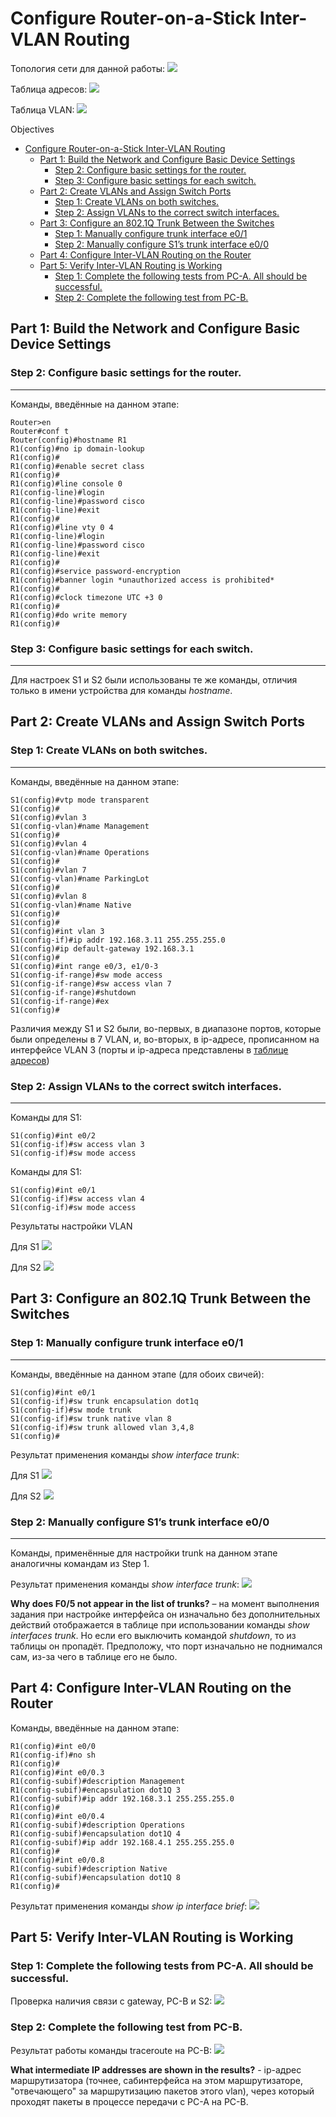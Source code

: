 # Configure Router-on-a-Stick Inter-VLAN Routing

Топология сети для данной работы:
![](netTopology.png)

Таблица адресов:
![](addrTable.png)

Таблица VLAN:
![](vlanTable.png)

Objectives
- [Configure Router-on-a-Stick Inter-VLAN Routing](#configure-router-on-a-stick-inter-vlan-routing)
  - [Part 1: Build the Network and Configure Basic Device Settings](#part-1-build-the-network-and-configure-basic-device-settings)
    - [Step 2: Configure basic settings for the router.](#step-2-configure-basic-settings-for-the-router)
    - [Step 3: Configure basic settings for each switch.](#step-3-configure-basic-settings-for-each-switch)
  - [Part 2: Create VLANs and Assign Switch Ports](#part-2-create-vlans-and-assign-switch-ports)
    - [Step 1: Create VLANs on both switches.](#step-1-create-vlans-on-both-switches)
    - [Step 2: Assign VLANs to the correct switch interfaces.](#step-2-assign-vlans-to-the-correct-switch-interfaces)
  - [Part 3: Configure an 802.1Q Trunk Between the Switches](#part-3-configure-an-8021q-trunk-between-the-switches)
    - [Step 1: Manually configure trunk interface e0/1](#step-1-manually-configure-trunk-interface-e01)
    - [Step 2: Manually configure S1’s trunk interface e0/0](#step-2-manually-configure-s1s-trunk-interface-e00)
  - [Part 4: Configure Inter-VLAN Routing on the Router](#part-4-configure-inter-vlan-routing-on-the-router)
  - [Part 5: Verify Inter-VLAN Routing is Working](#part-5-verify-inter-vlan-routing-is-working)
    - [Step 1: Complete the following tests from PC-A. All should be successful.](#step-1-complete-the-following-tests-from-pc-a-all-should-be-successful)
    - [Step 2: Complete the following test from PC-B.](#step-2-complete-the-following-test-from-pc-b)

## Part 1: Build the Network and Configure Basic Device Settings
### Step 2: Configure basic settings for the router.
---
Команды, введённые на данном этапе:
```
Router>en
Router#conf t
Router(config)#hostname R1
R1(config)#no ip domain-lookup
R1(config)#
R1(config)#enable secret class
R1(config)#
R1(config)#line console 0
R1(config-line)#login
R1(config-line)#password cisco
R1(config-line)#exit
R1(config)#
R1(config)#line vty 0 4
R1(config-line)#login
R1(config-line)#password cisco
R1(config-line)#exit
R1(config)#
R1(config)#service password-encryption
R1(config)#banner login *unauthorized access is prohibited*
R1(config)#
R1(config)#clock timezone UTC +3 0
R1(config)#
R1(config)#do write memory
R1(config)#
```
### Step 3: Configure basic settings for each switch.
---
Для настроек S1 и S2 были использованы те же команды, отличия только в имени устройства для команды *hostname*.

## Part 2: Create VLANs and Assign Switch Ports
### Step 1: Create VLANs on both switches.
---
Команды, введённые на данном этапе:
```
S1(config)#vtp mode transparent
S1(config)#
S1(config)#vlan 3
S1(config-vlan)#name Management
S1(config)#
S1(config)#vlan 4
S1(config-vlan)#name Operations
S1(config)#
S1(config)#vlan 7
S1(config-vlan)#name ParkingLot
S1(config)#
S1(config)#vlan 8
S1(config-vlan)#name Native
S1(config)#
S1(config)#
S1(config)#int vlan 3
S1(config-if)#ip addr 192.168.3.11 255.255.255.0
S1(config)#ip default-gateway 192.168.3.1
S1(config)#
S1(config)#int range e0/3, e1/0-3
S1(config-if-range)#sw mode access
S1(config-if-range)#sw access vlan 7
S1(config-if-range)#shutdown
S1(config-if-range)#ex
S1(config)#
```

Различия между S1 и S2 были, во-первых, в диапазоне портов, которые были определены в 7 VLAN, и, во-вторых, в ip-адресе, прописанном на интерфейсе VLAN 3 (порты и ip-адреса представлены в [таблице адресов](addrTable.png))

### Step 2: Assign VLANs to the correct switch interfaces.
---
Команды для S1:
```
S1(config)#int e0/2
S1(config-if)#sw access vlan 3
S1(config-if)#sw mode access
```
Команды для S1:
```
S1(config)#int e0/1
S1(config-if)#sw access vlan 4
S1(config-if)#sw mode access
```

Результаты настройки VLAN

Для S1
![](vlanBriefS1.png)

Для S2
![](vlanBriefS2.png)

## Part 3: Configure an 802.1Q Trunk Between the Switches
### Step 1: Manually configure trunk interface e0/1
---
Команды, введённые на данном этапе (для обоих свичей):
```
S1(config)#int e0/1
S1(config-if)#sw trunk encapsulation dot1q
S1(config-if)#sw mode trunk
S1(config-if)#sw trunk native vlan 8
S1(config-if)#sw trunk allowed vlan 3,4,8
S1(config)#
```
Результат применения команды *show interface trunk*:

Для S1
![](shIntTrS1.png)

Для S2
![](shIntTrS2.png)

### Step 2: Manually configure S1’s trunk interface e0/0
---
Команды, применённые для настройки trunk на данном этапе аналогичны командам из Step 1. 

Результат применения команды *show interface trunk*:
![](shIntTrR.png)

**Why does F0/5 not appear in the list of trunks?** – на момент выполнения задания при настройке интерфейса он изначально без дополнительных действий отображается в таблице при использовании команды *show interfaces trunk*. Но если его выключить командой *shutdown*, то из таблицы он пропадёт. Предположу, что порт изначально не поднимался сам, из-за чего в таблице его не было.

## Part 4: Configure Inter-VLAN Routing on the Router

Команды, введённые на данном этапе:
```
R1(config)#int e0/0
R1(config-if)#no sh
R1(config)#
R1(config)#int e0/0.3
R1(config-subif)#description Management
R1(config-subif)#encapsulation dot1Q 3
R1(config-subif)#ip addr 192.168.3.1 255.255.255.0
R1(config)#
R1(config)#int e0/0.4
R1(config-subif)#description Operations
R1(config-subif)#encapsulation dot1Q 4
R1(config-subif)#ip addr 192.168.4.1 255.255.255.0
R1(config)#
R1(config)#int e0/0.8
R1(config-subif)#description Native
R1(config-subif)#encapsulation dot1Q 8
R1(config)#
```
Результат применения команды *show ip interface brief*:
![](shIpIntBr.png)

## Part 5: Verify Inter-VLAN Routing is Working
### Step 1: Complete the following tests from PC-A. All should be successful.

Проверка наличия связи с gateway, PC-B и S2:
![](testA.png)

### Step 2: Complete the following test from PC-B.

Результат работы команды traceroute на PC-B:
![](testA.png)

**What intermediate IP addresses are shown in the results?** - ip-адрес маршрутизатора (точнее, сабинтерфейса на этом маршрутизаторе, "отвечающего" за маршрутизацию пакетов этого vlan), через который проходят пакеты в процессе передачи с PC-A на PC-B.